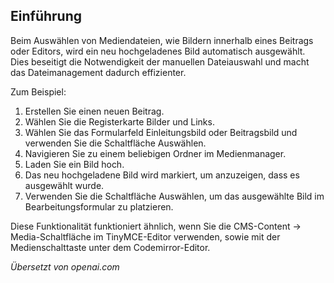 <!-- Filename: J5.x:Add_a_class_selector_to_the_create_link_dialog / Display title: Wählen Sie die letzte Datei aus -->

## Einführung

Beim Auswählen von Mediendateien, wie Bildern innerhalb eines Beitrags oder Editors, wird ein neu hochgeladenes Bild automatisch ausgewählt. Dies beseitigt die Notwendigkeit der manuellen Dateiauswahl und macht das Dateimanagement dadurch effizienter.

Zum Beispiel:

1. Erstellen Sie einen neuen Beitrag.
2. Wählen Sie die Registerkarte Bilder und Links.
3. Wählen Sie das Formularfeld Einleitungsbild oder Beitragsbild und verwenden Sie die Schaltfläche Auswählen.
4. Navigieren Sie zu einem beliebigen Ordner im Medienmanager.
5. Laden Sie ein Bild hoch.
6. Das neu hochgeladene Bild wird markiert, um anzuzeigen, dass es ausgewählt wurde.
7. Verwenden Sie die Schaltfläche Auswählen, um das ausgewählte Bild im Bearbeitungsformular zu platzieren.

Diese Funktionalität funktioniert ähnlich, wenn Sie die CMS-Content -> Media-Schaltfläche im TinyMCE-Editor verwenden, sowie mit der Medienschalttaste unter dem Codemirror-Editor.

*Übersetzt von openai.com*

